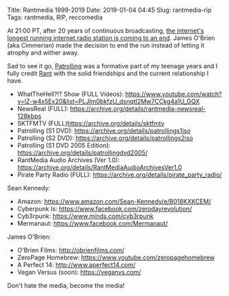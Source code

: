 Title: Rantmedia 1999-2019
Date: 2019-01-04 04:45
Slug: rantmedia-rip
Tags: rantmedia, RIP, reccomedia

At 21:00 PT, after 20 years of continuous broadcasting, [the internet's longest running internet radio station is coming to an end](https://www.reddit.com/r/RantMedia/comments/ac97lq/rantradio_january_3_1999_january_3_2019/). James O'Brien (aka Cimmerian) made the decision to end the run instead of letting it atrophy and wither away.

Sad to see it go, [Patrolling](http://rantmedia.ca/patrolling/) was a formative part of my teenage years and I fully credit [Rant](https://rantmedia.ca) with the solid friendships and the current relationship I have.

* WhatTheHell?!? Show (FULL Videos): https://www.youtube.com/watch?v=lZ-w4x5Ex20&list=PLJIm0bkfzU_dsnqtI2Mw7CCkg4a1U_GQX
* NewsReal (FULL): https://archive.org/details/rantmedia-newsreal-128kbps
* SKTFMTV (FULL)https://archive.org/details/sktfmtv
* Patrolling (S1 DVD): https://archive.org/details/patrollings1iso
* Patrolling (S2 DVD): https://archive.org/details/patrollings2iso
* Patrolling (S1 DVD 2005 Edition): https://archive.org/details/patrollingdvd2005/
* RantMedia Audio Archives (Ver 1.0): https://archive.org/details/RantMediaAudioArchivesVer1.0
* Pirate Party Radio (FULL): https://archive.org/details/pirate_party_radio/

Sean Kennedy:

* Amazon: https://www.amazon.com/Sean-Kennedy/e/B018KXKCEM/
* Cyberpunk Is: https://www.facebook.com/zerodayrevolution/
* Cyb3rpunk: https://www.minds.com/cyb3rpunk
* Mermanaut: https://www.facebook.com/Mermanaut/

James O'Brien:

* O'Brien Films: http://obrienfilms.com/
* ZeroPage Homebrew: https://www.youtube.com/zeropagehomebrew
* A Perfect 14: http://www.aperfect14.com/
* Vegan Versus (soon): https://veganvs.com/

Don't hate the media, become the media!
